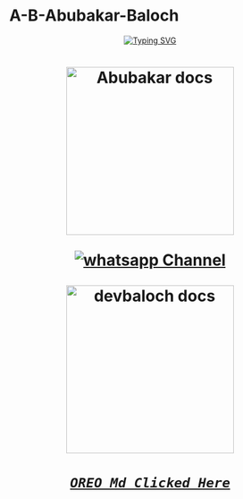 # A-B-Abubakar-Baloch
<div align="center">
<a href="https://git.io/typing-svg"><img src="https://readme-typing-svg.demolab.com?font=Ribeye&size=50&pause=1000&color=F710B1&center=true&width=910&height=100&lines=I'M+A-B-Abubakar-Baloch;Multi+Device+Whatsapp+Bot;Coded+By+A-B-Abubakar-Baloch" alt="Typing SVG" /></a>
<h1 align="center">
  
<p align="center"> 

<p align="center">
  <a href="https://youtube.com/watch?v=3nRlAHMJuOg">
    <img alt="Abubakar docs" height="300" src="https://telegra.ph/file/d51a6a9bca99f0f84630e.jpg">
  </a>
</p>
  
<p align="center">
 <a href="https://whatsapp.com/channel/0029Va99lcP8kyyHnPRoXx2a" target="_blank">
    <img alt="whatsapp Channel" src="https://img.shields.io/badge/ Whatsapp Channel -25D366?style=for-the-badge&logo=whatsapp&logoColor=white" />
  </a>
</p>
<p align="center">  
  <a href="https://youtube.com/watch?v=3nRlAHMJuOg">
    <img alt="devbaloch docs" height="300" src="https://telegra.ph/file/7c629c3b42e97f77f914c.jpg">
    <h1 align="center">

***[`OREO Md Clicked Here`](https://github.com/A-B-Abubakar-Baloch/OREO-BOT)***
